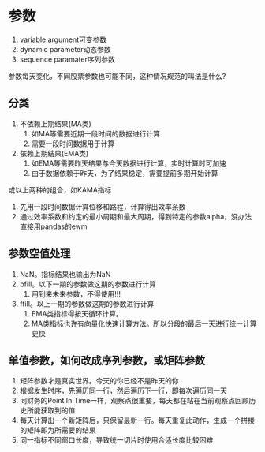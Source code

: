 # 参数
1. variable argument可变参数
2. dynamic parameter动态参数
3. sequence paramater序列参数

参数每天变化，不同股票参数也可能不同，这种情况规范的叫法是什么?

## 分类
1. 不依赖上期结果(MA类)
    1. 如MA等需要近期一段时间的数据进行计算
    2. 需要一段时间数据用于计算
2. 依赖上期结果(EMA类)
    1. 如EMA等需要昨天结果与今天数据进行计算，实时计算时可加速
    2. 由于数据依赖于昨天，为了结果稳定，需要提前多期开始计算

或以上两种的组合，如KAMA指标
1. 先用一段时间数据计算位移和路程，计算得出效率系数
2. 通过效率系数和约定的最小周期和最大周期，得到特定的参数alpha，没办法直接用pandas的ewm

## 参数空值处理
1. NaN。指标结果也输出为NaN
2. bfill。以下一期的参数做这期的参数进行计算
    1. 用到来未来参数，不得使用!!!
3. ffill。以上一期的参数做这期的参数进行计算
    1. EMA类指标得按天循环计算。
    2. MA类指标也许有向量化快速计算方法。所以分段的最后一天进行统一计算更快

## 单值参数，如何改成序列参数，或矩阵参数
1. 矩阵参数才是真实世界。今天的你已经不是昨天的你
2. 根据发生时序，先遍历同一行，然后遍历下一行，即每次遍历同一天
3. 同财务的Point In Time一样，观察点很重要，每天都在站在当前观察点回顾历史所能获取到的值
4. 每天计算出一个新矩阵后，只保留最新一行。每天重复此动作，生成一个拼接的矩阵即为所需要的结果
5. 同一指标不同窗口长度，导致统一切片时使用合适长度比较困难